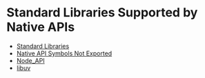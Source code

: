 # Standard Libraries Supported by Native APIs

-   [Standard Libraries](third_party_libc/musl.md)
-   [Native API Symbols Not Exported](third_party_libc/musl-peculiar-symbol.md)
-   [Node_API](third_party_napi/napi.md)
-   [libuv](third_party_libuv/libuv.md)